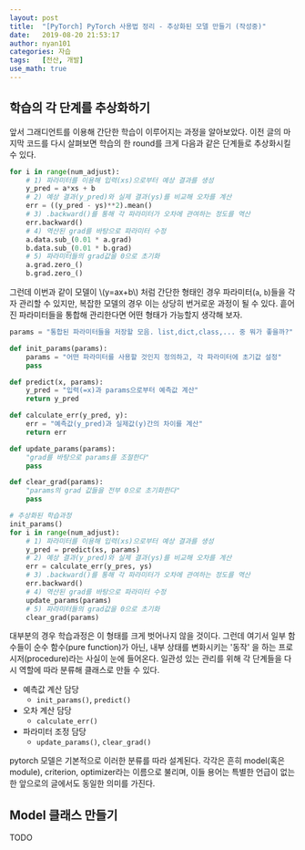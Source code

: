 ```yaml
---
layout: post
title:  "[PyTorch] PyTorch 사용법 정리 - 추상화된 모델 만들기 (작성중)"
date:   2019-08-20 21:53:17
author: nyan101
categories: 자습
tags:	[전산, 개발]
use_math: true
---
```




## 학습의 각 단계를 추상화하기

앞서 그래디언트를 이용해 간단한 학습이 이루어지는 과정을 알아보았다. 이전 글의 마지막 코드를 다시 살펴보면 학습의 한 round를 크게 다음과 같은 단계들로 추상화시킬 수 있다.

```python
for i in range(num_adjust):
    # 1) 파라미터를 이용해 입력(xs)으로부터 예상 결과를 생성
    y_pred = a*xs + b
    # 2) 예상 결과(y_pred)와 실제 결과(ys)를 비교해 오차를 계산
    err = ((y_pred - ys)**2).mean()
    # 3) .backward()를 통해 각 파라미터가 오차에 관여하는 정도를 역산
    err.backward()
    # 4) 역산된 grad를 바탕으로 파라미터 수정 
    a.data.sub_(0.01 * a.grad)
    b.data.sub_(0.01 * b.grad)
    # 5) 파라미터들의 grad값을 0으로 초기화
    a.grad.zero_()
    b.grad.zero_()
```

그런데 이번과 같이 모델이 \\(y=ax+b\\) 처럼 간단한 형태인 경우 파라미터(`a`, `b`)들을 각자 관리할 수 있지만, 복잡한 모델의 경우 이는 상당히 번거로운 과정이 될 수 있다. 흩어진 파라미터들을 통합해 관리한다면 어떤 형태가 가능할지 생각해 보자.

```python
params = "통합된 파라미터들을 저장할 모음. list,dict,class,... 중 뭐가 좋을까?"

def init_params(params):
    params = "어떤 파라미터를 사용할 것인지 정의하고, 각 파라미터에 초기값 설정"
    pass

def predict(x, params):
    y_pred = "입력(=x)과 params으로부터 예측값 계산"
    return y_pred

def calculate_err(y_pred, y):
    err = "예측값(y_pred)과 실제값(y)간의 차이를 계산"
    return err

def update_params(params):
    "grad를 바탕으로 params를 조절한다"
    pass

def clear_grad(params):
    "params의 grad 값들을 전부 0으로 초기화한다"
    pass

# 추상화된 학습과정
init_params()
for i in range(num_adjust):
    # 1) 파라미터를 이용해 입력(xs)으로부터 예상 결과를 생성
    y_pred = predict(xs, params)
    # 2) 예상 결과(y_pred)와 실제 결과(ys)를 비교해 오차를 계산
    err = calculate_err(y_pres, ys)
    # 3) .backward()를 통해 각 파라미터가 오차에 관여하는 정도를 역산
    err.backward()
    # 4) 역산된 grad를 바탕으로 파라미터 수정 
    update_params(params)
    # 5) 파라미터들의 grad값을 0으로 초기화
    clear_grad(params)
```

대부분의 경우 학습과정은 이 형태를 크게 벗어나지 않을 것이다. 그런데 여기서 일부 함수들이 순수 함수(pure function)가 아닌, 내부 상태를 변화시키는 '동작' 을 하는 프로시저(procedure)라는 사실이 눈에 들어온다. 일관성 있는 관리를 위해 각 단계들을 다시 역할에 따라 분류해 클래스로 만들 수 있다.

* 예측값 계산 담당
  * `init_params()`, `predict()`
* 오차 계산 담당
  * `calculate_err()`
* 파라미터 조정 담당
  * `update_params()`, `clear_grad()`

pytorch 모델은 기본적으로 이러한 분류를 따라 설계된다. 각각은 흔히 model(혹은 module), criterion, optimizer라는 이름으로 불리며, 이들 용어는 특별한 언급이 없는 한 앞으로의 글에서도 동일한 의미를 가진다.



## Model 클래스 만들기

TODO